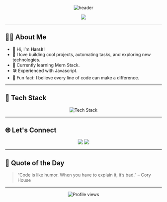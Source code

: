 <!-- Profile README for Harsh266/Harsh266 -->

<!-- Banner Image (Optional) -->
<p align="center">
  <img src="https://capsule-render.vercel.app/api?type=waving&color=gradient&height=180&section=header&text=Hi%20there!%20I'm%20Harsh%20👋&fontSize=35&fontAlign=50&fontColor=ffffff" alt="header"/>
</p>

<p align="center">
  <img src="https://readme-typing-svg.herokuapp.com/?lines=Welcome+to+my+GitHub+Profile!;Always+learning+something+new;Passionate+about+Technology+💻;Let's+connect+and+collaborate!&center=true&width=500&height=50" />
</p>

---

## 🙋‍♂️ About Me

- 👋 Hi, I’m **Harsh**!
- 🚀 I love building cool projects, automating tasks, and exploring new technologies.
- 🌱 Currently learning Mern Stack.
- 🛠️ Experienced with Javascript.
- 🎯 Fun fact: I believe every line of code can make a difference.

---

## 🔧 Tech Stack

<p align="center">
  <!-- Add/Remove icons as per your skills -->
  <img src="https://skillicons.dev/icons?i=python,js,html,css,react,nodejs,git,github,vscode,php,SQL,mongodb" alt="Tech Stack" />
</p>

---

## 🌐 Let's Connect

<p align="center">
  <a href="https://www.linkedin.com/in/your-linkedin/" target="_blank"><img src="https://img.shields.io/badge/LinkedIn-blue?style=for-the-badge&logo=linkedin" /></a>
  <a href="mailto:harshvekriya441@gmail.com"><img src="https://img.shields.io/badge/Email-D14836?style=for-the-badge&logo=gmail" /></a></a>
  <!-- Add more social links as needed -->
</p>

---

## 📢 Quote of the Day

> “Code is like humor. When you have to explain it, it’s bad.” – Cory House

---

<p align="center">
  <img src="https://komarev.com/ghpvc/?username=Harsh266&style=flat-square&color=blue" alt="Profile views" />
</p>

<!-- Feel free to customize further! -->
